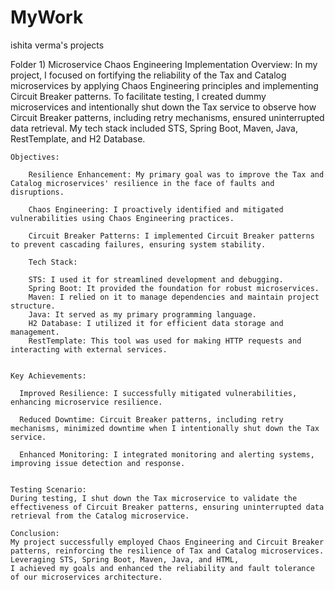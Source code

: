 # MyWork
ishita verma's projects

Folder 1) Microservice Chaos Engineering Implementation
    Overview:
        In my project, I focused on fortifying the reliability of the Tax and Catalog microservices by applying Chaos Engineering principles and implementing Circuit Breaker patterns. 
        To facilitate testing, I created dummy microservices and intentionally shut down the Tax service to observe how Circuit Breaker patterns, including retry mechanisms, ensured 
        uninterrupted data retrieval. My tech stack included STS, Spring Boot, Maven, Java, RestTemplate, and H2 Database.
    
    Objectives:
    
        Resilience Enhancement: My primary goal was to improve the Tax and Catalog microservices' resilience in the face of faults and disruptions.
        
        Chaos Engineering: I proactively identified and mitigated vulnerabilities using Chaos Engineering practices.
        
        Circuit Breaker Patterns: I implemented Circuit Breaker patterns to prevent cascading failures, ensuring system stability.
        
        Tech Stack:
        
        STS: I used it for streamlined development and debugging.
        Spring Boot: It provided the foundation for robust microservices.
        Maven: I relied on it to manage dependencies and maintain project structure.
        Java: It served as my primary programming language.
        H2 Database: I utilized it for efficient data storage and management.
        RestTemplate: This tool was used for making HTTP requests and interacting with external services.

        
    Key Achievements:
    
      Improved Resilience: I successfully mitigated vulnerabilities, enhancing microservice resilience.
      
      Reduced Downtime: Circuit Breaker patterns, including retry mechanisms, minimized downtime when I intentionally shut down the Tax service.
      
      Enhanced Monitoring: I integrated monitoring and alerting systems, improving issue detection and response.
      
    
    Testing Scenario:
    During testing, I shut down the Tax microservice to validate the effectiveness of Circuit Breaker patterns, ensuring uninterrupted data retrieval from the Catalog microservice.
    
    Conclusion:
    My project successfully employed Chaos Engineering and Circuit Breaker patterns, reinforcing the resilience of Tax and Catalog microservices. Leveraging STS, Spring Boot, Maven, Java, and HTML, 
    I achieved my goals and enhanced the reliability and fault tolerance of our microservices architecture.
    



